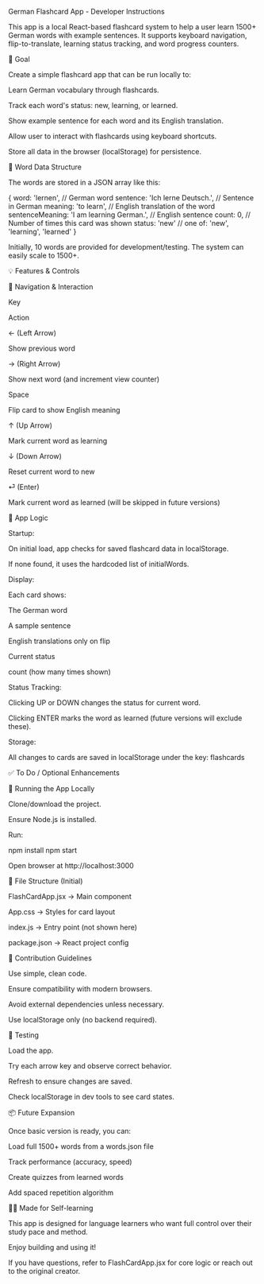 German Flashcard App - Developer Instructions

This app is a local React-based flashcard system to help a user learn 1500+ German words with example sentences. It supports keyboard navigation, flip-to-translate, learning status tracking, and word progress counters.

🎯 Goal

Create a simple flashcard app that can be run locally to:

Learn German vocabulary through flashcards.

Track each word's status: new, learning, or learned.

Show example sentence for each word and its English translation.

Allow user to interact with flashcards using keyboard shortcuts.

Store all data in the browser (localStorage) for persistence.

🧠 Word Data Structure

The words are stored in a JSON array like this:

{
  word: 'lernen', // German word
  sentence: 'Ich lerne Deutsch.', // Sentence in German
  meaning: 'to learn', // English translation of the word
  sentenceMeaning: 'I am learning German.', // English sentence
  count: 0, // Number of times this card was shown
  status: 'new' // one of: 'new', 'learning', 'learned'
}

Initially, 10 words are provided for development/testing. The system can easily scale to 1500+.

💡 Features & Controls

🔄 Navigation & Interaction

Key

Action

← (Left Arrow)

Show previous word

→ (Right Arrow)

Show next word (and increment view counter)

Space

Flip card to show English meaning

↑ (Up Arrow)

Mark current word as learning

↓ (Down Arrow)

Reset current word to new

⏎ (Enter)

Mark current word as learned (will be skipped in future versions)

🧩 App Logic

Startup:

On initial load, app checks for saved flashcard data in localStorage.

If none found, it uses the hardcoded list of initialWords.

Display:

Each card shows:

The German word

A sample sentence

English translations only on flip

Current status

count (how many times shown)

Status Tracking:

Clicking UP or DOWN changes the status for current word.

Clicking ENTER marks the word as learned (future versions will exclude these).

Storage:

All changes to cards are saved in localStorage under the key: flashcards

✅ To Do / Optional Enhancements



🚀 Running the App Locally

Clone/download the project.

Ensure Node.js is installed.

Run:

npm install
npm start

Open browser at http://localhost:3000

📁 File Structure (Initial)

FlashCardApp.jsx → Main component

App.css → Styles for card layout

index.js → Entry point (not shown here)

package.json → React project config

🤝 Contribution Guidelines

Use simple, clean code.

Ensure compatibility with modern browsers.

Avoid external dependencies unless necessary.

Use localStorage only (no backend required).

🧪 Testing

Load the app.

Try each arrow key and observe correct behavior.

Refresh to ensure changes are saved.

Check localStorage in dev tools to see card states.

📦 Future Expansion

Once basic version is ready, you can:

Load full 1500+ words from a words.json file

Track performance (accuracy, speed)

Create quizzes from learned words

Add spaced repetition algorithm

👨‍💻 Made for Self-learning

This app is designed for language learners who want full control over their study pace and method.

Enjoy building and using it!

If you have questions, refer to FlashCardApp.jsx for core logic or reach out to the original creator.

